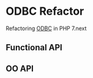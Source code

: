 # ODBC Refactor

Refactoring [ODBC](http://php.net/odbc) in PHP 7.next

## Functional API

## OO API

